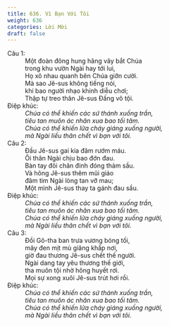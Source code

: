 ```yaml
---
title: 636. Vì Bạn Với Tôi
weight: 636
categories: Lời Mời
draft: false
---
```

<dl><dt>Câu 1:</dt><dd data-verse="1">Một đoàn đông hung hăng vây bắt Chúa <br/>trong khu vườn Ngài hay tới lui, <br/>Họ xô nhau quanh bên Chúa giỡn cười. <br/>Mà sao Jê-sus không tiếng nói, <br/>khi bao người nhạo khinh diễu chơi; <br/>Thập tự treo thân Jê-sus Đấng vô tội. </dd><dt>Điệp khúc:</dt><dd data-chorus="1"><em>Chúa có thể khiến các sứ thánh xuống trần, <br/>tiêu tan muôn ác nhân xua bao tối tăm. <br/>Chúa có thể khiến lửa cháy giáng xuống người, <br/>mà Ngài liều thân chết vì bạn với tôi. </em></dd><dt>Câu 2:</dt><dd data-verse="2">Đầu Jê-sus gai kia đâm rướm máu. <br/>Ôi thân Ngài chịu bao đớn đau. <br/>Bàn tay đôi chân đinh đóng thảm sầu. <br/>Và hông Jê-sus thêm mũi giáo <br/>đâm tim Ngài lòng tan vỡ mau; <br/>Một mình Jê-sus thay ta gánh đau sầu. </dd><dt>Điệp khúc:</dt><dd data-chorus="1"><em>Chúa có thể khiến các sứ thánh xuống trần, <br/>tiêu tan muôn ác nhân xua bao tối tăm. <br/>Chúa có thể khiến lửa cháy giáng xuống người, <br/>mà Ngài liều thân chết vì bạn với tôi. </em></dd><dt>Câu 3:</dt><dd data-verse="3">Đồi Gô-tha ban trưa vương bóng tối, <br/>mây đen mịt mù giăng khắp nơi, <br/>giờ đau thương Jê-sus chết thế người. <br/>Ngài dang tay yêu thương thế giới, <br/>tha muôn tội nhờ hông huyết rơi. <br/>Mọi sự xong xuôi Jê-sus trút hơi rồi. </dd><dt>Điệp khúc:</dt><dd data-chorus="1"><em>Chúa có thể khiến các sứ thánh xuống trần, <br/>tiêu tan muôn ác nhân xua bao tối tăm. <br/>Chúa có thể khiến lửa cháy giáng xuống người, <br/>mà Ngài liều thân chết vì bạn với tôi. </em></dd></dl>
